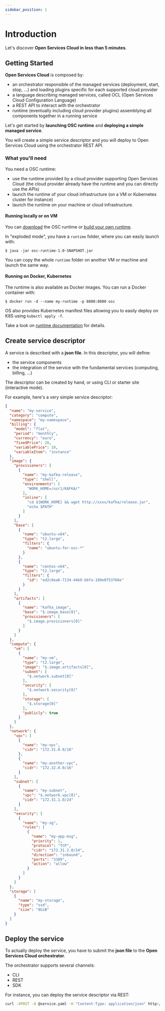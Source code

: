 ```yaml
---
sidebar_position: 1
---
```


# Introduction

Let's discover **Open Services Cloud in less than 5 minutes**.

## Getting Started

**Open Services Cloud** is composed by:

* an orchestrator responsible of the managed services (deployment, start, stop, ...) and loading plugins specific for
  each supported cloud provider
* a language describing managed services, called OCL (Open Services Cloud Configuration Language)
* a REST API to interact with the orchestrator
* runtime (eventually including cloud provider plugins) assemblying all components together in a running service

Let's get started by **launching OSC runtime** and **deploying a simple managed service**.

You will create a simple service descriptor and you will deploy to Open Services Cloud using the orchestrator REST API.

### What you'll need

You need a OSC runtime:

* use the runtime provided by a cloud provider supporting Open Services Cloud (the cloud provider already have the
  runtime and you can directly use the APIs)
* launch the runtime of your cloud infrastructure (on a VM or Kubernetes cluster for instance)
* launch the runtime on your machine or cloud infrastructure.

#### Running locally or on VM

You can [download](/download) the OSC runtime or [build your own runtime](runtime).

In "exploded mode", you have a `runtime` folder, where you can easily launch with:

```shell
$ java -jar osc-runtime-1.0-SNAPSHOT.jar
```

You can copy the whole `runtime` folder on another VM or machine and launch the same way.

#### Running on Docker, Kubernetes

The runtime is also available as Docker images. You can run a Docker container with:

```shell
$ docker run -d --name my-runtime -p 8080:8080 osc
```

OS also provides Kubernetes manifest files allowing you to easily deploy on K8S using `kubectl apply -f`.

Take a look on [runtime documentation](runtime) for details.

## Create service descriptor

A service is described with a **json file**. In this descriptor, you will define:

- the service components
- the integration of the service with the fundamental services (computing, billing, ...)

The descriptor can be created by hand, or using CLI or starter site (interactive mode).

For example, here's a very simple service descriptor:

```json
{
  "name": "my-service",
  "category": "compute",
  "namespace": "my-namespace",
  "billing": {
    "model": "flat",
    "period": "monthly",
    "currency": "euro",
    "fixedPrice": 20,
    "variablePrice": 10,
    "variableItem": "instance"
  },
  "image": {
    "provisioners": [
      {
        "name": "my-kafka-release",
        "type": "shell",
        "environments": [
          "WORK_HOME=/usr1/KAFKA/"
        ],
        "inline": [
          "cd ${WORK_HOME} && wget http://xxxx/kafka/release.jar",
          "echo $PATH"
        ]
      }
    ],
    "base": [
      {
        "name": "ubuntu-x64",
        "type": "t2.large",
        "filters": {
          "name": "ubuntu-for-osc-*"
        }
      },
      {
        "name": "centos-x64",
        "type": "t2.large",
        "filters": {
          "id": "ed2c9ea6-7134-44b9-bbfa-109e0753766e"
        }
      }
    ],
    "artifacts": [
      {
        "name": "kafka_image",
        "base": "$.image.base[0]",
        "provisioners": [
          "$.image.provisioners[0]"
        ]
      }
    ]
  },
  "compute": {
    "vm": [
      {
        "name": "my-vm",
        "type": "t2.large",
        "image": "$.image.artifacts[0]",
        "subnet": [
          "$.network.subnet[0]"
        ],
        "security": [
          "$.network.security[0]"
        ],
        "storage": [
          "$.storage[0]"
        ],
        "publicly": true
      }
    ]
  },
  "network": {
    "vpc": [
      {
        "name": "my-vpc",
        "cidr": "172.31.0.0/16"
      },
      {
        "name": "my-another-vpc",
        "cidr": "172.32.0.0/16"
      }
    ],
    "subnet": [
      {
        "name": "my-subnet",
        "vpc": "$.network.vpc[0]",
        "cidr": "172.31.1.0/24"
      }
    ],
    "security": [
      {
        "name": "my-sg",
        "rules": [
          {
            "name": "my-app-msg",
            "priority": 1,
            "protocol": "TCP",
            "cidr": "172.31.2.0/24",
            "direction": "inbound",
            "ports": "3389",
            "action": "allow"
          }
        ]
      }
    ]
  },
  "storage": [
    {
      "name": "my-storage",
      "type": "ssd",
      "size": "8GiB"
    }
  ]
}
```

## Deploy the service

To actually deploy the service, you have to submit the **json file** to the **Open Services Cloud orchestrator**.

The orchestrator supports several channels:

- CLI
- REST
- SDK

For instance, you can deploy the service descriptor via REST:

```bash
curl -XPOST -d @service.yaml -H "Content-Type: application/json" http://osc.host/path
```
